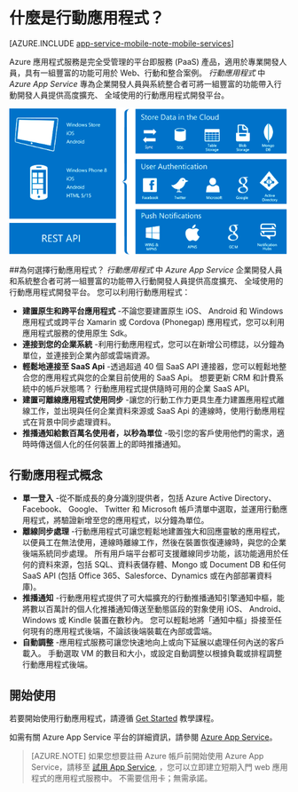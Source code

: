 <properties
    pageTitle="什麼是行動應用程式"
    description="了解 App Service 為您的企業行動應用程式帶來哪些優勢。"
    services="app-service\mobile"
    documentationCenter=""
    authors="kirillg"
    manager="dwrede"
    editor=""/>

<tags
    ms.service="app-service-mobile"
    ms.workload="na"
    ms.tgt_pltfrm="mobile-multiple"
    ms.devlang="na"
    ms.topic="article"
    ms.date="08/05/2015"
    ms.author="kirillg"/>

# <a name="getting-started"> </a>什麼是行動應用程式？

[AZURE.INCLUDE [app-service-mobile-note-mobile-services](../../includes/app-service-mobile-note-mobile-services.md)]

Azure 應用程式服務是完全受管理的平台即服務 (PaaS) 產品，適用於專業開發人員，具有一組豐富的功能可用於 Web、行動和整合案例。 *行動應用程式* 中 *Azure App Service* 專為企業開發人員與系統整合者可將一組豐富的功能帶入行動開發人員提供高度擴充、 全域使用的行動應用程式開發平台。

![行動應用程式](./media/app-service-mobile-value-prop/overview.png)

##為何選擇行動應用程式？
*行動應用程式* 中 *Azure App Service* 企業開發人員和系統整合者可將一組豐富的功能帶入行動開發人員提供高度擴充、 全域使用的行動應用程式開發平台。 您可以利用行動應用程式：

- **建置原生和跨平台應用程式** -不論您要建置原生 iOS、 Android 和 Windows 應用程式或跨平台 Xamarin 或 Cordova (Phonegap) 應用程式，您可以利用應用程式服務的使用原生 Sdk。  
- **連接到您的企業系統** -利用行動應用程式，您可以在新增公司標誌，以分鐘為單位，並連接到企業內部或雲端資源。
- **輕鬆地連接至 SaaS Api** -透過超過 40 個 SaaS API 連接器，您可以輕鬆地整合您的應用程式與您的企業目前使用的 SaaS Api。 想要更新 CRM 和計費系統中的帳戶狀態嗎？ 行動應用程式提供隨時可用的企業 SaaS API。
- **建置可離線應用程式使用同步** -讓您的行動工作力更具生產力建置應用程式離線工作，並出現與任何企業資料來源或 SaaS Api 的連線時，使用行動應用程式在背景中同步處理資料。
- **推播通知給數百萬名使用者，以秒為單位** -吸引您的客戶使用他們的需求，適時時傳送個人化的任何裝置上的即時推播通知。

## 行動應用程式概念
- **單一登入** -從不斷成長的身分識別提供者，包括 Azure Active Directory、 Facebook、 Google、 Twitter 和 Microsoft 帳戶清單中選取，並運用行動應用程式，將驗證新增至您的應用程式，以分鐘為單位。
- **離線同步處理**  -行動應用程式可讓您輕鬆地建置強大和回應靈敏的應用程式，以便員工在無法使用，連線時離線工作，然後在裝置恢復連線時，與您的企業後端系統同步處理。 所有用戶端平台都可支援離線同步功能，該功能適用於任何的資料來源，包括 SQL、資料表儲存體、Mongo 或 Document DB 和任何 SaaS API (包括 Office 365、Salesforce、Dynamics 或在內部部署資料庫)。
- **推播通知** -行動應用程式提供了可大幅擴充的行動推播通知引擎通知中樞，能將數以百萬計的個人化推播通知傳送至動態區段的對象使用 iOS、 Android、 Windows 或 Kindle 裝置在數秒內。 您可以輕鬆地將「通知中樞」掛接至任何現有的應用程式後端，不論該後端裝載在內部或雲端。
- **自動調整** -應用程式服務可讓您快速地向上或向下延展以處理任何內送的客戶載入。 手動選取 VM 的數目和大小，或設定自動調整以根據負載或排程調整行動應用程式後端。

## 開始使用 ##
若要開始使用行動應用程式，請遵循 [Get Started] 教學課程。

如需有關 Azure App Service 平台的詳細資訊，請參閱 [Azure App Service]。

>[AZURE.NOTE] 如果您想要註冊 Azure 帳戶前開始使用 Azure App Service，請移至 [試用 App Service](https://tryappservice.azure.com/?appServiceName=mobile), ，您可以立即建立短期入門 web 應用程式的應用程式服務中。 不需要信用卡；無需承諾。

<!-- URLs. -->
[Migrate your Mobile Service to App Service]: app-service-mobile-migrating-from-mobile-services.md

[Azure App Service]: ../app-service/app-service-value-prop-what-is.md
[Get Started]: app-service-mobile-ios-get-started.md

 


